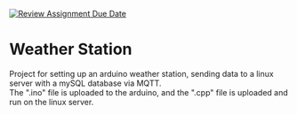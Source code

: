 [![Review Assignment Due Date](https://classroom.github.com/assets/deadline-readme-button-22041afd0340ce965d47ae6ef1cefeee28c7c493a6346c4f15d667ab976d596c.svg)](https://classroom.github.com/a/XBO6NBqk)

# Weather Station 
Project for setting up an arduino weather station, sending data to a linux server with a mySQL database via MQTT.<br>
The ".ino" file is uploaded to the arduino, and the ".cpp" file is uploaded and run on the linux server.
